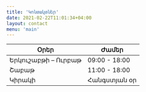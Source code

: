 ```yaml
---
title: 'Կոնտակտներ'
date: 2021-02-22T11:01:34+04:00
layout: contact
menu: 'main'
---
```


| Օրեր                | Ժամեր         |
| ------------------- | ------------- |
| Երկուշաբթի – Ուրբաթ | 09:00 - 18:00 |
| Շաբաթ               | 11:00 - 18:00 |
| Կիրակի              | Հանգստյան օր  |
